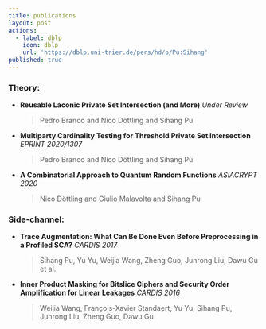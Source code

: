 ```yaml
---
title: publications
layout: post
actions:
  - label: dblp
    icon: dblp
    url: 'https://dblp.uni-trier.de/pers/hd/p/Pu:Sihang'
published: true
---
```

### Theory:

- **Reusable Laconic Private Set Intersection (and More)** *Under Review*
  > Pedro Branco and Nico Döttling and Sihang Pu

- **Multiparty Cardinality Testing for Threshold Private Set Intersection** *EPRINT 2020/1307*
  > Pedro Branco and Nico Döttling and Sihang Pu

- **A Combinatorial Approach to Quantum Random Functions** *ASIACRYPT 2020*
  > Nico Döttling and Giulio Malavolta and Sihang Pu

### Side-channel:

- **Trace Augmentation: What Can Be Done Even Before Preprocessing in a Profiled SCA?** *CARDIS 2017*
  > Sihang Pu, Yu Yu, Weijia Wang, Zheng Guo, Junrong Liu, Dawu Gu et al.
- **Inner Product Masking for Bitslice Ciphers and Security Order Amplification for Linear Leakages** *CARDIS 2016*
  > Weijia Wang, François-Xavier Standaert, Yu Yu, Sihang Pu, Junrong Liu, Zheng Guo, Dawu Gu
